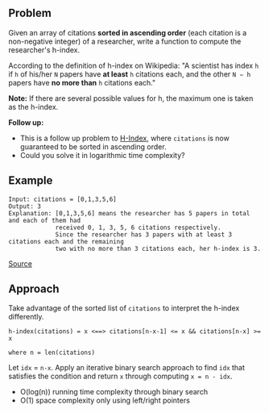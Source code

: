 ## Problem
Given an array of citations __sorted in ascending order__ (each citation is a non-negative integer) of a researcher, write a function to compute the researcher's h-index.

According to the definition of h-index on Wikipedia: "A scientist has index `h` if `h` of his/her `N` papers have __at least__ `h` citations each, and the other `N − h` papers have __no more than__ `h` citations each."

**Note:** 
If there are several possible values for h, the maximum one is taken as the h-index.

**Follow up:**
* This is a follow up problem to [H-Index](https://leetcode.com/problems/h-index/description/), where `citations` is now guaranteed to be sorted in ascending order.
* Could you solve it in logarithmic time complexity?

## Example
```
Input: citations = [0,1,3,5,6]
Output: 3 
Explanation: [0,1,3,5,6] means the researcher has 5 papers in total and each of them had 
             received 0, 1, 3, 5, 6 citations respectively. 
             Since the researcher has 3 papers with at least 3 citations each and the remaining 
             two with no more than 3 citations each, her h-index is 3.
```

[Source](https://leetcode.com/problems/h-index-ii/description/)

## Approach
Take advantage of the sorted list of `citations` to interpret the h-index differently.

```
h-index(citations) = x <==> citations[n-x-1] <= x && citations[n-x] >= x 

where n = len(citations)
```

Let `idx` = `n-x`.
Apply an iterative binary search approach to find `idx` that satisfies the condition and return `x` through computing `x = n - idx`.

* O(log(n)) running time complexity through binary search
* O(1) space complexity only using left/right pointers
